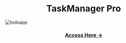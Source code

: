 <h1 align="center"> TaskManager Pro </h1>

![todoapp](https://github.com/user-attachments/assets/ce185fdd-943e-4869-a4c8-e5208727642d)

<h3 align="center"> <a href="https://vinoddhaware.github.io/task-manager/"> Access Here ->  </a> </h3>
